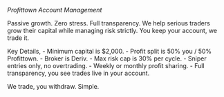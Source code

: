 *Profittown Account Management*

Passive growth\. Zero stress\. Full transparency\.
We help serious traders grow their capital while managing risk strictly\. You keep your account\, we trade it\.

Key Details\,
\- Minimum capital is $2\,000\.
\- Profit split is 50% you \/ 50% Profittown\.
\- Broker is Deriv\.
\- Max risk cap is 30\% per cycle\.
\- Sniper entries only\, no overtrading\.
\- Weekly or monthly profit sharing\.
\- Full transparency, you see trades live in your account\.

We trade\, you withdraw\. Simple\.
